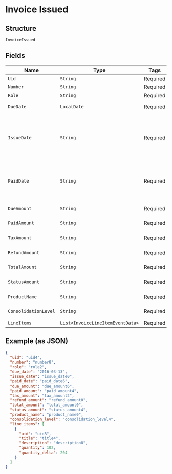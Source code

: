 
# Invoice Issued

## Structure

`InvoiceIssued`

## Fields

| Name | Type | Tags | Description | Getter | Setter |
|  --- | --- | --- | --- | --- | --- |
| `Uid` | `String` | Required | - | String getUid() | setUid(String uid) |
| `Number` | `String` | Required | - | String getNumber() | setNumber(String number) |
| `Role` | `String` | Required | - | String getRole() | setRole(String role) |
| `DueDate` | `LocalDate` | Required | - | LocalDate getDueDate() | setDueDate(LocalDate dueDate) |
| `IssueDate` | `String` | Required | Invoice issue date. Can be an empty string if value is missing. | String getIssueDate() | setIssueDate(String issueDate) |
| `PaidDate` | `String` | Required | Paid date. Can be an empty string if value is missing. | String getPaidDate() | setPaidDate(String paidDate) |
| `DueAmount` | `String` | Required | - | String getDueAmount() | setDueAmount(String dueAmount) |
| `PaidAmount` | `String` | Required | - | String getPaidAmount() | setPaidAmount(String paidAmount) |
| `TaxAmount` | `String` | Required | - | String getTaxAmount() | setTaxAmount(String taxAmount) |
| `RefundAmount` | `String` | Required | - | String getRefundAmount() | setRefundAmount(String refundAmount) |
| `TotalAmount` | `String` | Required | - | String getTotalAmount() | setTotalAmount(String totalAmount) |
| `StatusAmount` | `String` | Required | - | String getStatusAmount() | setStatusAmount(String statusAmount) |
| `ProductName` | `String` | Required | - | String getProductName() | setProductName(String productName) |
| `ConsolidationLevel` | `String` | Required | - | String getConsolidationLevel() | setConsolidationLevel(String consolidationLevel) |
| `LineItems` | [`List<InvoiceLineItemEventData>`](../../doc/models/invoice-line-item-event-data.md) | Required | - | List<InvoiceLineItemEventData> getLineItems() | setLineItems(List<InvoiceLineItemEventData> lineItems) |

## Example (as JSON)

```json
{
  "uid": "uid4",
  "number": "number8",
  "role": "role2",
  "due_date": "2016-03-13",
  "issue_date": "issue_date0",
  "paid_date": "paid_date6",
  "due_amount": "due_amount6",
  "paid_amount": "paid_amount4",
  "tax_amount": "tax_amount2",
  "refund_amount": "refund_amount0",
  "total_amount": "total_amount0",
  "status_amount": "status_amount4",
  "product_name": "product_name0",
  "consolidation_level": "consolidation_level4",
  "line_items": [
    {
      "uid": "uid8",
      "title": "title4",
      "description": "description8",
      "quantity": 102,
      "quantity_delta": 204
    }
  ]
}
```

